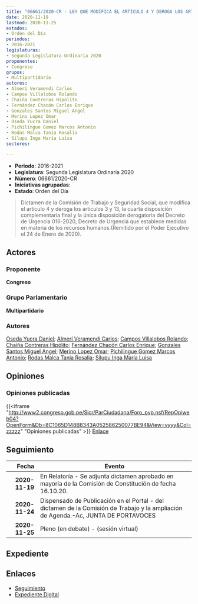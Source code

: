 ```yaml
---
title: "06661/2020-CR - LEY QUE MODIFICA EL ARTÍCULO 4 Y DEROGA LOS ARTÍCULOS 3 Y 13, LA CUARTA DISPOSICIÓN COMPLEMENTARIA FINAL Y LA ÚNICA DISPOSICIÓN DEROGATORIA DEL DECRETO DE URGENCIA 016-2020"
date: 2020-11-19
lastmod: 2020-11-25
estados:
- Orden del Día
periodos:
- 2016-2021
legislaturas:
- Segunda Legislatura Ordinaria 2020
proponentes:
- Congreso
grupos:
- Multipartidario
autores:
- Almerí Veramendi Carlos
- Campos Villalobos Rolando
- Chaiña Contreras Hipólito
- Fernández Chacón Carlos Enrique
- Gonzales Santos Miguel Angel
- Merino Lopez Omar
- Oseda Yucra Daniel
- Pichilingue Gomez Marcos Antonio
- Rodas Malca Tania Rosalia
- Silupu Inga María Luisa
sectores:

---
```

- **Periodo**: 2016-2021
- **Legislatura**: Segunda Legislatura Ordinaria 2020
- **Número**: 06661/2020-CR
- **Iniciativas agrupadas**: 
- **Estado**: Orden del Día

> Dictamen de la Comisión de Trabajo y Seguridad Social, que modifica el artículo 4 y deroga los artículos 3 y 13, la cuarta disposición complementaria final y la única disposición derogatoria del Decreto de Urgencia 016-2020, Decreto de Urgencia que establece medidas en materia de los recursos humanos.(Remitido por el Poder Ejecutivo el 24 de Enero de 2020).


## Actores

### Proponente

**Congreso**

### Grupo Parlamentario

**Multipartidario**

### Autores

[Oseda Yucra Daniel](mailto:mailto:doseday@congreso.gob.pe); [Almerí Veramendi Carlos](mailto:mailto:calmeri@congreso.gob.pe); [Campos Villalobos Rolando](mailto:mailto:r_campos@congreso.gob.pe); [Chaiña Contreras Hipólito](mailto:mailto:hchaina@congreso.gob.pe); [Fernández Chacón Carlos Enrique](mailto:mailto:cfernandezch@congreso.gob.pe); [Gonzales Santos Miguel Angel](mailto:mailto:mgonzaless@congreso.gob.pe); [Merino Lopez Omar](mailto:mailto:omerino@congreso.gob.pe); [Pichilingue Gomez Marcos Antonio](mailto:mailto:mpichilingue@congreso.gob.pe); [Rodas Malca Tania Rosalia](mailto:mailto:trodas@congreso.gob.pe); [Silupu Inga María Luisa](mailto:mailto:msilupu@congreso.gob.pe)

## Opiniones

### Opiniones publicadas

{{<iframe "http://www2.congreso.gob.pe/Sicr/ParCiudadana/Foro_pvp.nsf/RepOpiweb04?OpenForm&Db=8C1065D148B8343A052586250077BE94&View=yyyy&Col=zzzzz" "Opiniones publicadas" >}}
[Enlace](http://www2.congreso.gob.pe/Sicr/ParCiudadana/Foro_pvp.nsf/RepOpiweb04?OpenForm&Db=8C1065D148B8343A052586250077BE94&View=yyyy&Col=zzzzz)


## Seguimiento

| Fecha | Evento |
|------:|--------|
| **2020-11-19** | En Relatoría - Se adjunta dictamen aprobado en mayoría de la Comisión de Constitución de fecha 16.10.20. |
| **2020-11-24** | Dispensado de Publicación en el Portal - del dictamen de la Comisión de Trabajo y la ampliación de Agenda.-Ac, JUNTA DE PORTAVOCES |
| **2020-11-25** | Pleno (en debate) - (sesión virtual) |

## Expediente

## Enlaces

- [Seguimiento](http://www2.congreso.gob.pe/Sicr/TraDocEstProc/CLProLey2016.nsf/f7fff46988ca05b1052578e100829cc7/7024a9033dc7a966052586260002bb13?OpenDocument)
- [Expediente Digital](http://www2.congreso.gob.pe/Sicr/TraDocEstProc/Expvirt_2011.nsf/visbusqptramdoc1621/06661?opendocument)

